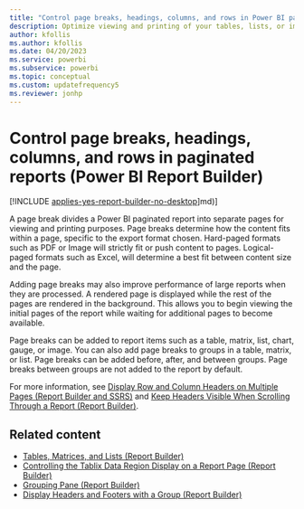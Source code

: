 ```yaml
---
title: "Control page breaks, headings, columns, and rows in Power BI paginated reports"
description: Optimize viewing and printing of your tables, lists, or images in paginated reports with choices for page lengths, columns, headings, and rows in Power BI Report Builder.
author: kfollis
ms.author: kfollis
ms.date: 04/20/2023
ms.service: powerbi
ms.subservice: powerbi
ms.topic: conceptual
ms.custom: updatefrequency5
ms.reviewer: jonhp
---
```

# Control page breaks, headings, columns, and rows in paginated reports (Power BI Report Builder)

[!INCLUDE [applies-yes-report-builder-no-desktop](../../includes/applies-yes-report-builder-no-desktop.md)]md)]

 A page break divides a Power BI paginated report into separate pages for viewing and printing purposes. Page breaks determine how the content fits within a page, specific to the export format chosen. Hard-paged formats such as PDF or Image will strictly fit or push content to pages. Logical-paged formats such as Excel, will determine a best fit between content size and the page. 
  
 Adding page breaks may also improve performance of large reports when they are processed. A rendered page is displayed while the rest of the pages are rendered in the background. This allows you to begin viewing the initial pages of the report while waiting for additional pages to become available.  
  
 Page breaks can be added to report items such as a table, matrix, list, chart, gauge, or image. You can also add page breaks to groups in a table, matrix, or list. Page breaks can be added before, after, and between groups. Page breaks between groups are not added to the report by default.  
  
 For more information, see [Display Row and Column Headers on Multiple Pages &#40;Report Builder and SSRS&#41;](/sql/reporting-services/report-design/display-row-and-column-headers-on-multiple-pages-report-builder-and-ssrs) and [Keep Headers Visible When Scrolling Through a Report &#40;Report Builder&#41;](keep-headers-visible-when-scrolling-through-report-report-builder-service.md).  
  
## Related content

- [Tables, Matrices, and Lists &#40;Report Builder&#41;](../report-builder-tables-matrices-lists.md)   
- [Controlling the Tablix Data Region Display on a Report Page &#40;Report Builder&#41;](/sql/reporting-services/report-design/controlling-the-tablix-data-region-display-on-a-report-page)   
- [Grouping Pane &#40;Report Builder&#41;](/sql/reporting-services/report-design/grouping-pane-report-builder)   
- [Display Headers and Footers with a Group &#40;Report Builder&#41;](/sql/reporting-services/report-design/display-headers-and-footers-with-a-group-report-builder-and-ssrs)  
